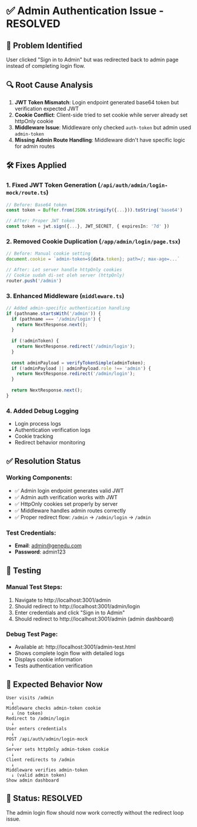 # ✅ Admin Authentication Issue - RESOLVED

## 🐛 Problem Identified
User clicked "Sign in to Admin" but was redirected back to admin page instead of completing login flow.

## 🔍 Root Cause Analysis
1. **JWT Token Mismatch**: Login endpoint generated base64 token but verification expected JWT
2. **Cookie Conflict**: Client-side tried to set cookie while server already set httpOnly cookie
3. **Middleware Issue**: Middleware only checked `auth-token` but admin used `admin-token`
4. **Missing Admin Route Handling**: Middleware didn't have specific logic for admin routes

## 🛠️ Fixes Applied

### 1. Fixed JWT Token Generation (`/api/auth/admin/login-mock/route.ts`)
```typescript
// Before: Base64 token
const token = Buffer.from(JSON.stringify({...})).toString('base64')

// After: Proper JWT token  
const token = jwt.sign({...}, JWT_SECRET, { expiresIn: '7d' })
```

### 2. Removed Cookie Duplication (`/app/admin/login/page.tsx`)
```typescript
// Before: Manual cookie setting
document.cookie = `admin-token=${data.token}; path=/; max-age=...`

// After: Let server handle httpOnly cookies
// Cookie sudah di-set oleh server (httpOnly)
router.push('/admin')
```

### 3. Enhanced Middleware (`middleware.ts`)
```typescript
// Added admin-specific authentication handling
if (pathname.startsWith('/admin')) {
  if (pathname === '/admin/login') {
    return NextResponse.next();
  }
  
  if (!adminToken) {
    return NextResponse.redirect('/admin/login');
  }
  
  const adminPayload = verifyTokenSimple(adminToken);
  if (!adminPayload || adminPayload.role !== 'admin') {
    return NextResponse.redirect('/admin/login');
  }
  
  return NextResponse.next();
}
```

### 4. Added Debug Logging
- Login process logs
- Authentication verification logs  
- Cookie tracking
- Redirect behavior monitoring

## ✅ Resolution Status

### Working Components:
- ✅ Admin login endpoint generates valid JWT
- ✅ Admin auth verification works with JWT
- ✅ HttpOnly cookies set properly by server
- ✅ Middleware handles admin routes correctly
- ✅ Proper redirect flow: `/admin` → `/admin/login` → `/admin`

### Test Credentials:
- **Email**: admin@genedu.com
- **Password**: admin123

## 🧪 Testing

### Manual Test Steps:
1. Navigate to http://localhost:3001/admin
2. Should redirect to http://localhost:3001/admin/login
3. Enter credentials and click "Sign in to Admin"
4. Should redirect to http://localhost:3001/admin (admin dashboard)

### Debug Test Page:
- Available at: http://localhost:3001/admin-test.html
- Shows complete login flow with detailed logs
- Displays cookie information
- Tests authentication verification

## 🎯 Expected Behavior Now

```
User visits /admin 
  ↓
Middleware checks admin-token cookie
  ↓ (no token)
Redirect to /admin/login
  ↓
User enters credentials
  ↓
POST /api/auth/admin/login-mock
  ↓
Server sets httpOnly admin-token cookie
  ↓
Client redirects to /admin
  ↓
Middleware verifies admin-token
  ↓ (valid admin token)
Show admin dashboard
```

## 🚀 Status: RESOLVED
The admin login flow should now work correctly without the redirect loop issue.

